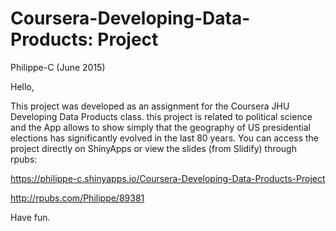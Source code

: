 # Coursera-Developing-Data-Products: Project

Philippe-C (June 2015)

Hello,

This project was developed as an assignment for the Coursera JHU Developing Data Products class.
this project is related to political science and the App allows to show simply that the geography of US presidential elections has significantly evolved in the last 80 years.
You can access the project directly on ShinyApps or view the slides (from Slidify) through rpubs:

https://philippe-c.shinyapps.io/Coursera-Developing-Data-Products-Project

http://rpubs.com/Philippe/89381


Have fun.




